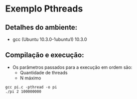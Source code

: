 # Exemplo Pthreads

## Detalhes do ambiente:

* gcc (Ubuntu 10.3.0-1ubuntu1) 10.3.0

## Compilação e execução:

* Os parâmetros passados para a execução em ordem são:
    * Quantidade de threads
    * N máximo

```
gcc pi.c -pthread -o pi
./pi 2 100000000
```
